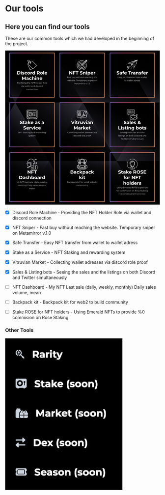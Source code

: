 # Our tools

## Here you can find our tools

These are our common tools which we had developed in the beginning of the project.

![](<../.gitbook/assets/Schermafbeelding 2022-05-26 om 16.32.51.png>)


- [x] Discord Role Machine - Providing the NFT Holder Role via wallet and discord connection
- [x] NFT Sniper -  Fast buy without reaching the website. Temporary sniper on Metamirror v.1.0
- [x] Safe Transfer - Easy NFT transfer from wallet to wallet adress 
- [x] Stake as a Service - NFT Staking and rewarding system
- [x] Vitruvian Market - Collecting wallet adresses via discord role proof
- [x] Sales & Listing bots - Seeing the sales and the listings on both Discord and Twitter simultaneously 
- [ ] NFT Dashboard - My NFT Last sale (daily, weekly, monthly) Daily sales volume, mean
- [ ] Backpack kit - Backpack kit for web2 to build community
- [ ] Stake ROSE for NFT holders - Using Emerald NFTs to provide %0 commision on Rose Staking
                                
                                 
                                

### Other Tools

![](<../.gitbook/assets/Schermafbeelding 2022-05-26 om 16.18.22.png>)
